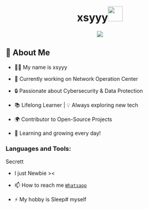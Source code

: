 <h1 align="center">xsyyy<img src="https://user-images.githubusercontent.com/1303154/88677602-1635ba80-d120-11ea-84d8-d263ba5fc3c0.gif" width="40px" alt=""><br></h1>
<p align="center">
<img src="https://a.top4top.io/p_3285uiy2s1.jpg" />
</p>

<p align="center">

## 🚀 About Me
- 👨‍💻 My name is xsyyy

- 💼 Currently working on Network Operation Center
  
- 🔒 Passionate about Cybersecurity & Data Protection  

- 📚 Lifelong Learner | 💡 Always exploring new tech  

- 🌍 Contributor to Open-Source Projects  

- 🌱 Learning and growing every day!  

</p>


<h3 align="left">Languages and Tools:</h3>

<p align="left">Secrett</p>

-  I just Newbie ><

- 📫 How to reach me  [`Whatsapp`](https://wa.me/6281294888613?text=Permisiii,)

- ⚡ My hobby is Sleep# myself

